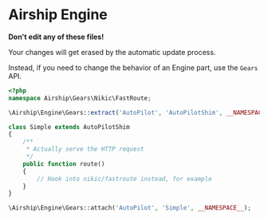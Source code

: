 # Airship Engine 

**Don't edit any of these files!**

Your changes will get erased by the automatic update process.

Instead, if you need to change the behavior of an Engine part, use the `Gears`
API.

```php
<?php
namespace Airship\Gears\Nikic\FastRoute;

\Airship\Engine\Gears::extract('AutoPilot', 'AutoPilotShim', __NAMESPACE__);

class Simple extends AutoPilotShim
{
    /**
     * Actually serve the HTTP request
     */
    public function route()
    {
        // Hook into nikic/fastroute instead, for example
    }
}

\Airship\Engine\Gears::attach('AutoPilot', 'Simple', __NAMESPACE__);
```

